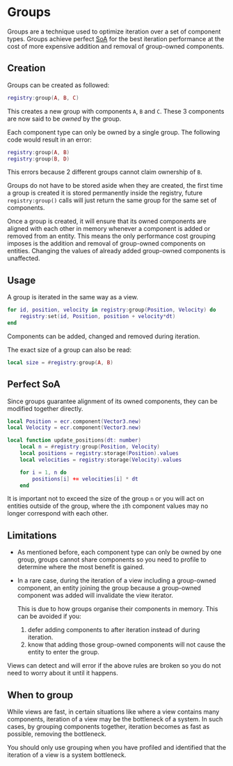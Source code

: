 # Groups

Groups are a technique used to optimize iteration over a set of component types.
Groups achieve perfect [SoA](https://en.wikipedia.org/wiki/AoS_and_SoA) for the
best iteration performance at the cost of more expensive addition and removal of
group-owned components.

## Creation

Groups can be created as followed:

```lua
registry:group(A, B, C)
```

This creates a new group with components `A`, `B` and `C`.
These 3 components are now said to be *owned* by the group.

Each component type can only be owned by a single group. The following code
would result in an error:

```lua
registry:group(A, B)
registry:group(B, D)
```

This errors because 2 different groups cannot claim ownership of `B`.

Groups do not have to be stored aside when they are created, the first time a
group is created it is stored permanently inside the registry, future
`registry:group()` calls will just return the same group for the same set of
components.

Once a group is created, it will ensure that its owned components are aligned
with each other in memory whenever a component is added or removed from an
entity. This means the only performance cost grouping imposes is the addition
and removal of group-owned components on entities. Changing the values
of already added group-owned components is unaffected.

## Usage

A group is iterated in the same way as a view.

```lua
for id, position, velocity in registry:group(Position, Velocity) do
    registry:set(id, Position, position + velocity*dt)
end
```

Components can be added, changed and removed during iteration.

The exact size of a group can also be read:

```lua
local size = #registry:group(A, B)
```

## Perfect SoA

Since groups guarantee alignment of its owned components, they can be modified
together directly.

```lua
local Position = ecr.component(Vector3.new)
local Velocity = ecr.component(Vector3.new)

local function update_positions(dt: number)
    local n = #registry:group(Position, Velocity)
    local positions = registry:storage(Position).values
    local velocities = registry:storage(Velocity).values

    for i = 1, n do
        positions[i] += velocities[i] * dt
    end
```

It is important not to exceed the size of the group `n` or you will act on
entities outside of the group, where the `i`th component values may no longer
correspond with each other.

## Limitations

- As mentioned before, each component type can only be owned by one group,
  groups cannot share components so you need to profile to determine where the
  most benefit is gained.

- In a rare case, during the iteration of a view including a group-owned
  component, an entity joining the group because a group-owned component was
  added will invalidate the view iterator.
  
  This is due to how groups organise their components in memory. This can be
  avoided if you:
    1. defer adding components to after iteration instead of during iteration.
    2. know that adding those group-owned components will not cause the entity
       to enter the group.

Views can detect and will error if the above rules are broken so you do not need
to worry about it until it happens.

## When to group

While views are fast, in certain situations like where a view contains many
components, iteration of a view may be the bottleneck of a system.
In such cases, by grouping components together, iteration becomes as fast as
possible, removing the bottleneck.

You should only use grouping when you have profiled and identified that the
iteration of a view is a system bottleneck.
